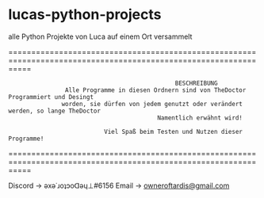 # lucas-python-projects
alle Python Projekte von Luca auf einem Ort versammelt

=================================================================================================================

                                                   BESCHREIBUNG
                    Alle Programme in diesen Ordnern sind von TheDoctor Programmiert und Desingt
                   worden, sie dürfen von jedem genutzt oder verändert werden, so lange TheDoctor
                                              Namentlich erwähnt wird!
                                              
                               Viel Spaß beim Testen und Nutzen dieser Programme!

=================================================================================================================

Discord -> ǝxǝ˙ɹoʇɔoᗡǝɥ⊥#6156
Email -> owneroftardis@gmail.com
